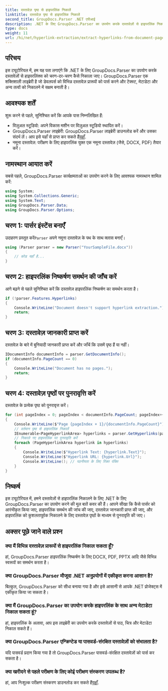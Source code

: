 ```yaml
---
title: दस्तावेज़ पृष्ठ से हाइपरलिंक निकालें
linktitle: दस्तावेज़ पृष्ठ से हाइपरलिंक निकालें
second_title: GroupDocs.Parser .NET एपीआई
description: .NET के लिए GroupDocs.Parser का उपयोग करके दस्तावेज़ों से हाइपरलिंक निकालने का तरीका जानें। C# में हाइपरलिंक निकालने के लिए चरण-दर-चरण मार्गदर्शिका।
type: docs
weight: 11
url: /hi/net/hyperlink-extraction/extract-hyperlinks-from-document-page/
---
```

## परिचय
इस ट्यूटोरियल में, हम यह पता लगाएंगे कि .NET के लिए GroupDocs.Parser का उपयोग करके दस्तावेज़ों से हाइपरलिंक्स को चरण-दर-चरण कैसे निकाला जाए। GroupDocs.Parser एक शक्तिशाली लाइब्रेरी है जो डेवलपर्स को विभिन्न दस्तावेज़ प्रारूपों को पार्स करने और टेक्स्ट, मेटाडेटा और अन्य तत्वों को निकालने में सक्षम बनाती है।
## आवश्यक शर्तें
शुरू करने से पहले, सुनिश्चित करें कि आपके पास निम्नलिखित हैं:
- विज़ुअल स्टूडियो: अपने विकास मशीन पर विज़ुअल स्टूडियो स्थापित करें।
-  GroupDocs.Parser लाइब्रेरी: GroupDocs.Parser लाइब्रेरी डाउनलोड करें और उसका संदर्भ लें। आप इसे यहाँ से प्राप्त कर सकते हैं[यहाँ](https://releases.groupdocs.com/parser/net/).
- नमूना दस्तावेज़: परीक्षण के लिए हाइपरलिंक युक्त एक नमूना दस्तावेज़ (जैसे, DOCX, PDF) तैयार करें।

## नामस्थान आयात करें
सबसे पहले, GroupDocs.Parser कार्यक्षमताओं का उपयोग करने के लिए आवश्यक नामस्थान शामिल करें:
```csharp
using System;
using System.Collections.Generic;
using System.Text;
using GroupDocs.Parser.Data;
using GroupDocs.Parser.Options;
```
## चरण 1: पार्सर इंस्टेंस बनाएँ
 उदाहरण प्रस्तुत करें`Parser` अपने नमूना दस्तावेज़ के पथ के साथ क्लास बनाएँ।
```csharp
using (Parser parser = new Parser("YourSampleFile.docx"))
{
    // कोड यहाँ है...
}
```
## चरण 2: हाइपरलिंक निष्कर्षण समर्थन की जाँच करें
आगे बढ़ने से पहले सुनिश्चित करें कि दस्तावेज़ हाइपरलिंक निष्कर्षण का समर्थन करता है।
```csharp
if (!parser.Features.Hyperlinks)
{
    Console.WriteLine("Document doesn't support hyperlink extraction.");
    return;
}
```
## चरण 3: दस्तावेज़ जानकारी प्राप्त करें
दस्तावेज़ के बारे में बुनियादी जानकारी प्राप्त करें और जाँचें कि उसमें पृष्ठ हैं या नहीं।
```csharp
IDocumentInfo documentInfo = parser.GetDocumentInfo();
if (documentInfo.PageCount == 0)
{
    Console.WriteLine("Document has no pages.");
    return;
}
```
## चरण 4: दस्तावेज़ पृष्ठों पर पुनरावृत्ति करें
दस्तावेज़ के प्रत्येक पृष्ठ को पुनरावृत्त करें।
```csharp
for (int pageIndex = 0; pageIndex < documentInfo.PageCount; pageIndex++)
{
    Console.WriteLine($"Page {pageIndex + 1}/{documentInfo.PageCount}");
    // वर्तमान पृष्ठ से हाइपरलिंक निकालें
    IEnumerable<PageHyperlinkArea> hyperlinks = parser.GetHyperlinks(pageIndex);
    // निकाले गए हाइपरलिंक पर पुनरावृति करें
    foreach (PageHyperlinkArea hyperlink in hyperlinks)
    {
        Console.WriteLine($"Hyperlink Text: {hyperlink.Text}");
        Console.WriteLine($"Hyperlink URL: {hyperlink.Url}");
        Console.WriteLine(); // पठनीयता के लिए रिक्त पंक्ति
    }
}
```

## निष्कर्ष
इस ट्यूटोरियल में, हमने दस्तावेज़ों से हाइपरलिंक निकालने के लिए .NET के लिए GroupDocs.Parser का उपयोग करने की मूल बातें कवर की हैं। आपने सीखा कि कैसे पार्सर को आरंभीकृत किया जाए, हाइपरलिंक समर्थन की जांच की जाए, दस्तावेज़ जानकारी प्राप्त की जाए, और हाइपरलिंक को कुशलतापूर्वक निकालने के लिए दस्तावेज़ पृष्ठों के माध्यम से पुनरावृति की जाए।

## अक्सर पूछे जाने वाले प्रश्न
### क्या मैं विभिन्न दस्तावेज़ प्रारूपों से हाइपरलिंक निकाल सकता हूँ?
हां, GroupDocs.Parser हाइपरलिंक निष्कर्षण के लिए DOCX, PDF, PPTX आदि जैसे विभिन्न स्वरूपों का समर्थन करता है।
### क्या GroupDocs.Parser मौजूदा .NET अनुप्रयोगों में एकीकृत करना आसान है?
बिल्कुल, GroupDocs.Parser को सीधा बनाया गया है और इसे आसानी से आपके .NET प्रोजेक्ट्स में एकीकृत किया जा सकता है।
### क्या मैं GroupDocs.Parser का उपयोग करके हाइपरलिंक के साथ अन्य मेटाडेटा निकाल सकता हूं?
हां, हाइपरलिंक के अलावा, आप इस लाइब्रेरी का उपयोग करके दस्तावेज़ों से पाठ, चित्र और मेटाडेटा निकाल सकते हैं।
### क्या GroupDocs.Parser एन्क्रिप्टेड या पासवर्ड-संरक्षित दस्तावेज़ों को संभालता है?
यदि पासवर्ड प्रदान किया गया है तो GroupDocs.Parser पासवर्ड-संरक्षित दस्तावेज़ों को पार्स कर सकता है।
### क्या खरीदने से पहले परीक्षण के लिए कोई परीक्षण संस्करण उपलब्ध है?
 हां, आप निःशुल्क परीक्षण संस्करण डाउनलोड कर सकते हैं[यहाँ](https://releases.groupdocs.com/).